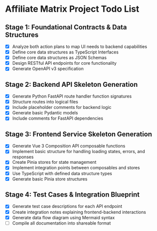 # Affiliate Matrix Project Todo List

## Stage 1: Foundational Contracts & Data Structures
- [x] Analyze both action plans to map UI needs to backend capabilities
- [x] Define core data structures as TypeScript Interfaces
- [x] Define core data structures as JSON Schemas
- [x] Design RESTful API endpoints for core functionality
- [x] Generate OpenAPI v3 specification

## Stage 2: Backend API Skeleton Generation
- [x] Generate Python FastAPI route handler function signatures
- [x] Structure routes into logical files
- [x] Include placeholder comments for backend logic
- [x] Generate basic Pydantic models
- [x] Include comments for FastAPI dependencies

## Stage 3: Frontend Service Skeleton Generation
- [x] Generate Vue 3 Composition API composable functions
- [x] Implement basic structure for handling loading states, errors, and responses
- [x] Create Pinia stores for state management
- [x] Implement integration points between composables and stores
- [x] Use TypeScript with defined data structure types
- [x] Generate basic Pinia store structures

## Stage 4: Test Cases & Integration Blueprint
- [x] Generate test case descriptions for each API endpoint
- [x] Create integration notes explaining frontend-backend interactions
- [x] Generate data flow diagram using Mermaid syntax
- [ ] Compile all documentation into shareable format
